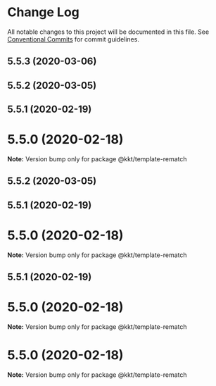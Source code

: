 # Change Log

All notable changes to this project will be documented in this file.
See [Conventional Commits](https://conventionalcommits.org) for commit guidelines.

## 5.5.3 (2020-03-06)



## 5.5.2 (2020-03-05)



## 5.5.1 (2020-02-19)



# 5.5.0 (2020-02-18)

**Note:** Version bump only for package @kkt/template-rematch





## 5.5.2 (2020-03-05)



## 5.5.1 (2020-02-19)



# 5.5.0 (2020-02-18)

**Note:** Version bump only for package @kkt/template-rematch





## 5.5.1 (2020-02-19)



# 5.5.0 (2020-02-18)

**Note:** Version bump only for package @kkt/template-rematch





# 5.5.0 (2020-02-18)

**Note:** Version bump only for package @kkt/template-rematch
